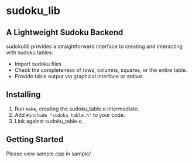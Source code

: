 # sudoku_lib
## A Lightweight Sudoku Backend
sudokulib provides a straightforward interface to creating and interacting with sudoku tables: 
* Import sudoku files
* Check the completeness of rows, columns, squares, or the entire table.
* Provide table output via graphical interface or stdout.
## Installing
1. Run `make`, creating the sudoku_table.o intermediate.
2. Add `#include "sudoku_table.h"` to your code.
3. Link against sudoku_table.o.
## Getting Started
Please view sample.cpp in sample/

